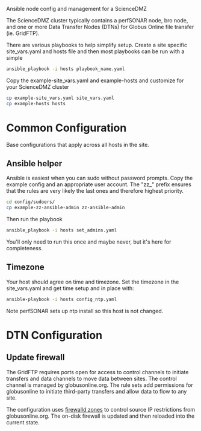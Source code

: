 Ansible node config and management for a ScienceDMZ

The ScienceDMZ cluster typically contains a perfSONAR node, bro node, and one or
more Data Transfer Nodes (DTNs) for Globus Online file transfer (ie. GridFTP).

There are various playbooks to help simplify setup.  Create a site specific
site_vars.yaml and hosts file and then most playbooks can be run with a simple

```sh
ansible_playbook -i hosts playbook_name.yaml
```

Copy the example-site_vars.yaml and example-hosts and customize for your
ScienceDMZ cluster

```sh
cp example-site_vars.yaml site_vars.yaml
cp example-hosts hosts
```

# Common Configuration

Base configurations that apply across all hosts in the site.

## Ansible helper

Ansible is easiest when you can sudo without password prompts. Copy the example
config and an appropriate user account.  The "zz_" prefix ensures that the rules
are very likely the last ones and therefore highest priority.

```sh
cd config/sudoers/
cp example-zz-ansible-admin zz-ansible-admin
```

Then run the playbook
```sh
ansible_playbook -i hosts set_admins.yaml
```

You'll only need to run this once and maybe never, but it's here for completeness.

## Timezone

Your host should agree on time and timezone.  Set the timezone in the site_vars.yaml
and get time setup and in place with:

```sh
ansible-playbook -i hosts config_ntp.yaml
```

Note perfSONAR sets up ntp install so this host is not changed.

# DTN Configuration

## Update firewall

The GridFTP requires ports open for access to control channels to initiate transfers
and data channels to move data between sites.  The control channel is managed
by globusonline.org.  The rule sets add permissions for globusonline to initiate
third-party transfers and allow data to flow to any site.

The configuration uses [firewalld zones](https://www.hogarthuk.com/?q=node/9) to
control source IP restrictions from globusonline.org.  The on-disk firewall is
updated and then reloaded into the current state.
